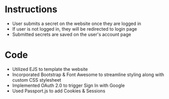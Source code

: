 # Instructions
- User submits a secret on the website once they are logged in
- If user is not logged in, they will be redirected to login page
- Submitted secrets are saved on the user's account page

# Code
- Utilized EJS to template the website
- Incorporated Bootstrap & Font Awesome to streamline styling along with custom CSS stylesheet
- Implemented OAuth 2.0 to trigger Sign In with Google
- Used Passport.js to add Cookies & Sessions
